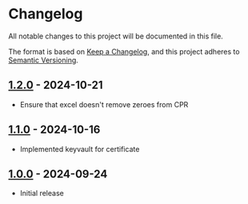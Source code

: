 # Changelog

All notable changes to this project will be documented in this file.

The format is based on [Keep a Changelog](https://keepachangelog.com/en/1.0.0/),
and this project adheres to [Semantic Versioning](https://semver.org/spec/v2.0.0.html).

## [1.2.0] - 2024-10-21

- Ensure that excel doesn't remove zeroes from CPR

## [1.1.0] - 2024-10-16

- Implemented keyvault for certificate

## [1.0.0] - 2024-09-24

- Initial release

[1.2.0]: https://github.com/itk-dev-rpa/udtraek-tilmelding-digital-post/releases/tag/1.2.0
[1.1.0]: https://github.com/itk-dev-rpa/udtraek-tilmelding-digital-post/releases/tag/1.1.0
[1.0.0]: https://github.com/itk-dev-rpa/udtraek-tilmelding-digital-post/releases/tag/1.0.0
